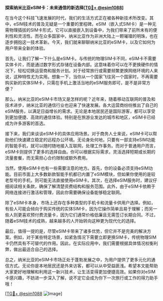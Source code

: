**探索纳米比亚eSIM卡：未来通信的新选择[[TG💪+ @esim1088](https://t.me/s/esim1088)]**

在当今这个科技飞速发展的时代，我们的生活方式正在被各种新技术所改变。其中，eSIM技术的普及无疑是一个重要的里程碑。eSIM（嵌入式SIM卡）是一种无需物理插拔的SIM卡形式，它可以直接嵌入到设备中，为我们带来了前所未有的便利性和灵活性。而在众多国家中，纳米比亚作为非洲大陆上一颗璀璨的明珠，也在逐步拥抱这一技术革新。今天，我们就来聊聊纳米比亚的eSIM卡，以及它如何为用户带来全新的体验。

首先，让我们了解一下什么是eSIM卡。与传统的物理SIM卡不同，eSIM卡不需要实体卡片，而是通过数字形式存储在设备内部。这意味着你可以在不更换硬件的情况下，轻松切换运营商和服务计划。对于经常旅行或需要频繁更换网络环境的人来说，这种特性尤为实用。想象一下，当你从一个国家飞往另一个国家时，不再需要购买新的实体SIM卡，只需在手机上激活当地的eSIM服务即可，是不是非常方便？

那么，纳米比亚的eSIM卡市场又是怎样的呢？近年来，随着移动互联网的普及和技术进步，纳米比亚的通信行业也迎来了快速发展。各大运营商纷纷推出了自己的eSIM服务，以满足日益增长的需求。无论是本地居民还是国际游客，都可以享受到更加便捷、高效的通信体验。特别是在旅游业发达的城市和地区，eSIM卡已经成为许多游客的首选。

接下来，我们来谈谈eSIM卡的具体应用场景。对于商务人士来说，eSIM卡可以帮助他们快速建立稳定的远程办公环境。无论身处何地，只要有一部支持eSIM功能的智能手机，就可以随时随地接入互联网，处理工作事务。而对于普通用户而言，eSIM卡则提供了更多的选择自由。你可以根据实际需求，灵活选择短期或长期的流量套餐，而无需担心合约限制或额外费用。

当然，使用eSIM卡也有一些需要注意的地方。首先，你的设备必须支持eSIM功能。目前市面上大多数新款智能手机都已内置了eSIM模块，但如果你使用的是较老型号的手机，则可能无法直接使用eSIM卡。其次，在选择eSIM服务时，建议仔细阅读相关条款，确保了解清楚资费结构和服务范围。此外，由于eSIM卡依赖于网络连接进行激活和管理，因此你需要确保设备能够稳定联网。

除了eSIM卡本身，市场上还存在多种类型的手机卡和流量卡供用户选择。例如，有些人可能会倾向于购买传统的实体SIM卡，因为它操作简单且易于理解；而另一些人则更喜欢预付费流量卡，因为它们通常价格低廉且无需签订长期合同。不过，随着eSIM技术的成熟，越来越多的人开始转向这种更为现代化的选择。

最后，值得一提的是，尽管eSIM卡带来了诸多优势，但它并不是完美的解决方案。例如，对于某些特定场景，如紧急情况下需要立即更换SIM卡，传统物理SIM卡仍然具有不可替代的作用。因此，在实际应用中，我们需要根据具体情况权衡利弊，做出最适合自己的选择。

总之，纳米比亚的eSIM卡市场正处于蓬勃发展之中，为用户提供了更多元化的通信方式。无论你是本地居民还是外来访客，都可以从中受益匪浅。希望本文能帮助大家更好地理解和利用这一新兴技术，让生活变得更加便捷高效。如果你对eSIM卡感兴趣，不妨进一步深入了解，说不定它会成为你下一次旅行或工作的得力助手哦！

[[TG💪+ @esim1088](https://t.me/s/esim1088) ![Image](https://i.postimg.cc/4NQfJmqS/Snipaste-2025-05-13-00-14-12.png)]